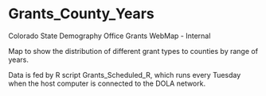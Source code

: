 # Grants_County_Years
Colorado State Demography Office Grants WebMap - Internal

Map to show the distribution of different grant types to counties by range of years.

Data is fed by R script Grants_Scheduled_R, which runs every Tuesday when the host computer is connected to the DOLA network.
